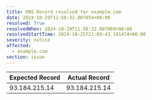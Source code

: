 ```yaml
---
title: DNS Record resolved for example.com
date: 2024-10-29T11:58:32.807054+00:00
resolved: True
resolvedWhen: 2024-10-29T11:58:32.807069+00:00
resolvedStartTime: 2024-10-25T21:09:43.191474+00:00
severity: notice
affected:
  - example.com
section: issue
---
```


| Expected Record  | Actual Record  |
|------------------|----------------|
| 93.184.215.14 | 93.184.215.14 |
